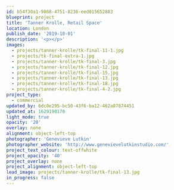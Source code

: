 ```yaml
---
id: b54f30a1-9868-4751-8236-eed015652883
blueprint: project
title: 'Tanner Krolle, Retail Space'
location: London
publish_date: '2019-10-01'
description: '<p></p>'
images:
  - projects/tanner-krolle/tk-final-11-1.jpg
  - projects/tk-final-extra-1.jpg
  - projects/tanner-krolle/tk-final-3.jpg
  - projects/tanner-krolle/tk-final-12.jpg
  - projects/tanner-krolle/tk-final-15.jpg
  - projects/tanner-krolle/tk-final-13.jpg
  - projects/tanner-krolle/tk-final-18.jpg
  - projects/tanner-krolle/tk-final-4-2.jpg
project_type:
  - commercial
updated_by: 6dc8e295-bc50-43f6-ba12-462a87874451
updated_at: 1629190170
light_mode: true
opacity: '20'
overlay: none
alignment: object-left-top
photographer: 'Genevieve Lutkin'
photographer_website: 'http://www.genevievelutkinstudio.com/'
project_text_colour: text-offwhite
project_opacity: '40'
project_overlay: none
project_alignment: object-left-top
lead_image: projects/tanner-krolle/tk-final-13.jpg
in_progress: false
---
```

